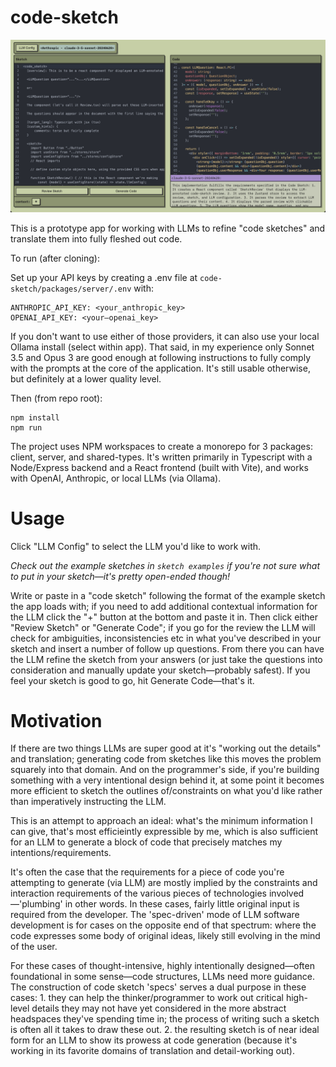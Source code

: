 # code-sketch

![App Screenshot](code-sketch-screen.png)
 
This is a prototype app for working with LLMs to refine "code sketches" and translate them into fully fleshed out code.

To run (after cloning):

Set up your API keys by creating a .env file at `code-sketch/packages/server/.env` with:
```
ANTHROPIC_API_KEY: <your_anthropic_key>
OPENAI_API_KEY: <your—openai_key>
```
If you don't want to use either of those providers, it can also use your local Ollama install (select within app). That said, in my experience only Sonnet 3.5 and Opus 3 are good enough at following instructions to fully comply with the prompts at the core of the application. It's still usable otherwise, but definitely at a lower quality level.

Then (from repo root):
```
npm install
npm run
```

The project uses NPM workspaces to create a monorepo for 3 packages: client, server, and shared-types. It's written primarily in Typescript with a Node/Express backend and a React frontend (built with Vite), and works with OpenAI, Anthropic, or local LLMs (via Ollama).

# Usage
Click "LLM Config" to select the LLM you'd like to work with.

_Check out the example sketches in `sketch examples` if you're not sure what to put in your sketch—it's pretty open-ended though!_

Write or paste in a "code sketch" following the format of the example sketch the app loads with; if you need to add additional contextual information for the LLM click the "+" button at the bottom and paste it in. Then click either "Review Sketch" or "Generate Code"; if you go for the review the LLM will check for ambiguities, inconsistencies etc in what you've described in your sketch and insert a number of follow up questions. From there you can have the LLM refine the sketch from your answers (or just take the questions into consideration and manually update your sketch—probably safest). If you feel your sketch is good to go, hit Generate Code—that's it.

# Motivation

If there are two things LLMs are super good at it's "working out the details" and translation; generating code from sketches like this moves the problem squarely into that domain. And on the programmer's side, if you're building something with a very intentional design behind it, at some point it becomes more efficient to sketch the outlines of/constraints on what you'd like rather than imperatively instructing the LLM.

This is an attempt to approach an ideal: what's the minimum information I can give, that's most efficieintly expressible by me, which is also sufficient for an LLM to generate a block of code that precisely matches my intentions/requirements.

It's often the case that the requirements for a piece of code you're attempting to generate (via LLM) are mostly implied by the constraints and interaction requirements of the various pieces of technologies involved—'plumbing' in other words. In these cases, fairly little original input is required from the developer. The 'spec-driven' mode of LLM software development is for cases on the opposite end of that spectrum: where the code expresses some body of original ideas, likely still evolving in the mind of the user.

For these cases of thought-intensive, highly intentionally designed—often foundational in some sense—code structures, LLMs need more guidance. The construction of code sketch 'specs' serves a dual purpose in these cases: 1. they can help the thinker/programmer to work out critical high-level details they may not have yet considered in the more abstract headspaces they've spending time in; the process of writing such a sketch is often all it takes to draw these out. 2. the resulting sketch is of near ideal form for an LLM to show its prowess at code generation (because it's working in its favorite domains of translation and detail-working out).
